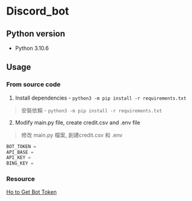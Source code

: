 # Discord_bot
## Python version
- Python 3.10.6

## Usage
### From source code
1. Install dependencies - `python3 -m pip install -r requirements.txt`

>安裝依賴 - `python3 -m pip install -r requirements.txt`

2. Modify main.py file, create credit.csv and .env file

>修改 main.py 檔案, 創建credit.csv 和 .env

```python
BOT_TOKEN =
API_BASE = 
API_KEY = 
BING_KEY =
```
### Resource
[Ho to Get Bot Token](https://www.writebots.com/discord-bot-token/)